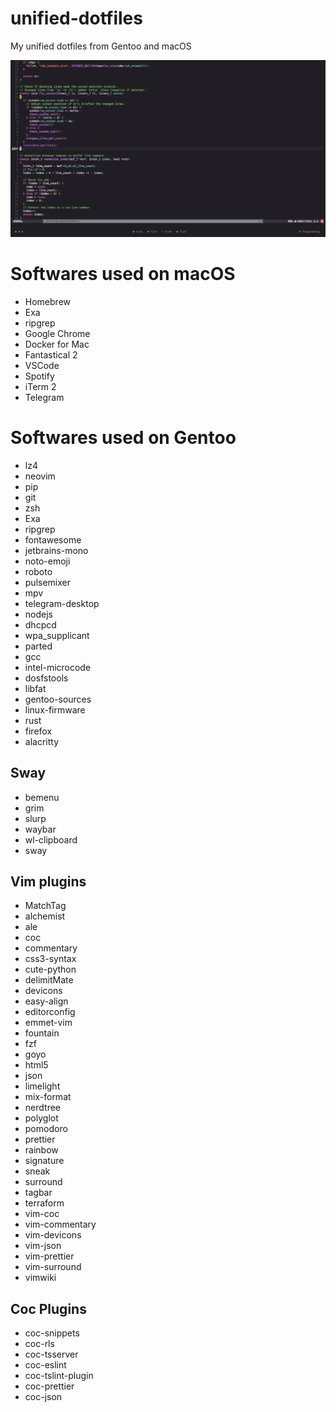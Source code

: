 # unified-dotfiles
My unified dotfiles from Gentoo and macOS

![nvim screenshot](screenshot.png "Neovim Screenshot")

# Softwares used on macOS

- Homebrew
- Exa
- ripgrep
- Google Chrome
- Docker for Mac
- Fantastical 2
- VSCode
- Spotify
- iTerm 2
- Telegram

# Softwares used on Gentoo

- lz4
- neovim
- pip
- git
- zsh
- Exa
- ripgrep
- fontawesome
- jetbrains-mono
- noto-emoji
- roboto
- pulsemixer
- mpv
- telegram-desktop
- nodejs
- dhcpcd
- wpa_supplicant
- parted
- gcc
- intel-microcode
- dosfstools
- libfat
- gentoo-sources
- linux-firmware
- rust
- firefox
- alacritty

## Sway
- bemenu
- grim
- slurp
- waybar
- wl-clipboard
- sway


## Vim plugins

- MatchTag
- alchemist
- ale
- coc
- commentary
- css3-syntax
- cute-python
- delimitMate
- devicons
- easy-align
- editorconfig
- emmet-vim
- fountain
- fzf
- goyo
- html5
- json
- limelight
- mix-format
- nerdtree
- polyglot
- pomodoro
- prettier
- rainbow
- signature
- sneak
- surround
- tagbar
- terraform
- vim-coc
- vim-commentary
- vim-devicons
- vim-json
- vim-prettier
- vim-surround
- vimwiki

## Coc Plugins

- coc-snippets
- coc-rls
- coc-tsserver
- coc-eslint
- coc-tslint-plugin
- coc-prettier
- coc-json

